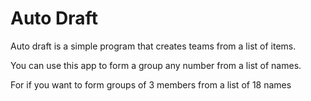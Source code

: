 # Auto Draft

Auto draft is a simple program that creates teams from a list of items.

You can use this app to form a group any number from a list of names. 

For if you want to form groups of 3 members from a list of 18 names